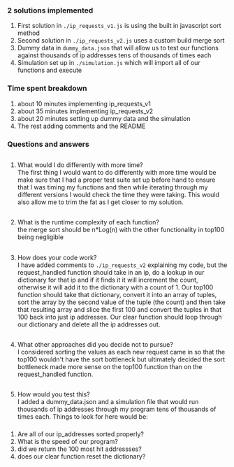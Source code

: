 ### 2 solutions implemented
1. First solution in `./ip_requests_v1.js` is using the built in javascript sort method
2. Second solution in `./ip_requests_v2.js` uses a custom build merge sort
3. Dummy data in `dummy_data.json` that will allow us to test our functions against thousands of ip addresses tens of thousands of times each
4. Simulation set up in `./simulation.js` which will import all of our functions and execute

### Time spent breakdown
1. about 10 minutes implementing ip_requests_v1
2. about 35 minutes implementing ip_requests_v2
3. about 20 minutes setting up dummy data and the simulation
4. The rest adding comments and the README

### Questions and answers
##
1. What would I do differently with more time?\
The first thing I would want to do differently with more time would be make sure that I had a proper test suite set up before hand to ensure that I was timing my functions and then while iterating through my different versions I would check the time they were taking. This would also allow me to trim the fat as I get closer to my solution.
##
2. What is the runtime complexity of each function?\
 the merge sort should be n*Log(n) with the other functionality in top100 being negligible
##
3. How does your code work?\
I have added comments to `./ip_requests_v2` explaining my code, but the request_handled function should take in an ip, do a lookup in our dictionary for that ip and if it finds it it will increment the count, otherwise it will add it to the dictionary with a count of 1. 
Our top100 function should take that dictionary, convert it into an array of tuples, sort the array by the second value of the tuple (the count) and then take that resulting array and slice the first 100 and convert the tuples in that 100 back into just ip addresses.
Our clear function should loop through our dictionary and delete all the ip addresses out.
##
4. What other approaches did you decide not to pursue?\
I considered sorting the values as each new request came in so that the top100 wouldn't have the sort bottleneck but ultimately decided the sort bottleneck made more sense on the top100 function than on the request_handled function.
##
5. How would you test this?\
I added a dummy_data.json and a simulation file that would run thousands of ip addresses through my program tens of thousands of times each. Things to look for here would be:
###
1. Are all of our ip_addresses sorted properly?
2. What is the speed of our program?
3. did we return the 100 most hit addressses?
4. does our clear function reset the dictionary?